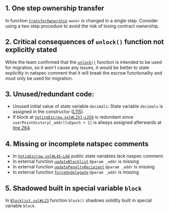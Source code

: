 ## 1. One step ownership transfer
In function [`transferOwnership`](https://github.com/code-423n4/2022-08-fiatdao/blob/fece3bdb79ccacb501099c24b60312cd0b2e4bb2/contracts/VotingEscrow.sol#L139) `owner` is changed in a single step. Consider using a two step procedure to avoid the risk of losing contract ownership.

## 2. Critical consequences of `unlock()` function not explicitly stated 
While the team confirmed that the [`unlock()`](https://github.com/code-423n4/2022-08-fiatdao/blob/fece3bdb79ccacb501099c24b60312cd0b2e4bb2/contracts/VotingEscrow.sol#L161) function is intended to be used for migration, so it won't cause any issues, it would be better to state explicitly in natspec comment that it will break the escrow functionality and must only be used for migration.
  
## 3. Unused/redundant code:
- Unused initial value of state variable `decimals`: 
State variable `decimals` is assigned in the constructor ([L115](https://github.com/code-423n4/2022-08-fiatdao/blob/fece3bdb79ccacb501099c24b60312cd0b2e4bb2/contracts/VotingEscrow.sol#L115)). 
- If block at [`VotingEscrow.sol#L257-L259`](https://github.com/code-423n4/2022-08-fiatdao/blob/fece3bdb79ccacb501099c24b60312cd0b2e4bb2/contracts/VotingEscrow.sol#L257-L259) is redundant since `userPointHistory[_addr][uEpoch + 1]` is always assigned afterwards at [line 264](https://github.com/code-423n4/2022-08-fiatdao/blob/fece3bdb79ccacb501099c24b60312cd0b2e4bb2/contracts/VotingEscrow.sol#L264).

## 4. Missing or incomplete natspec comments
- In [`VotigEscrow.sol#L45-L66`](https://github.com/code-423n4/2022-08-fiatdao/blob/fece3bdb79ccacb501099c24b60312cd0b2e4bb2/contracts/VotingEscrow.sol#L45-L66) public state variables lack naspec comment.
- In external function [`updateBlocklist`](https://github.com/code-423n4/2022-08-fiatdao/blob/fece3bdb79ccacb501099c24b60312cd0b2e4bb2/contracts/VotingEscrow.sol#L146) `@param _addr` is missing
- In external function [`updatePenaltyRecipient`](https://github.com/code-423n4/2022-08-fiatdao/blob/fece3bdb79ccacb501099c24b60312cd0b2e4bb2/contracts/VotingEscrow.sol#L153) `@param _addr` is missing
- In external function [`forceUndelegate`](https://github.com/code-423n4/2022-08-fiatdao/blob/fece3bdb79ccacb501099c24b60312cd0b2e4bb2/contracts/VotingEscrow.sol#L170) `@param _addr` is missing

## 5. Shadowed built in special variable `block`
In [`Blocklist.sol#L23`](https://github.com/code-423n4/2022-08-fiatdao/blob/fece3bdb79ccacb501099c24b60312cd0b2e4bb2/contracts/features/Blocklist.sol#L23) function `block()` shadows solidity built in special variable `block`.